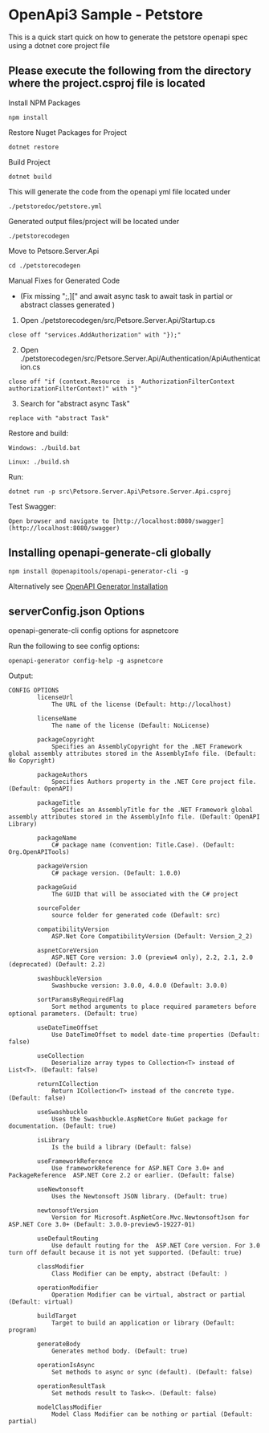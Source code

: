# OpenApi3 Sample - Petstore

This is a quick start quick on how to generate the petstore openapi spec using a dotnet core project file

## Please execute the following from the directory where the project.csproj file is located

Install NPM Packages
```
npm install
```
Restore Nuget Packages for Project

```
dotnet restore
```

Build Project
```
dotnet build
```

This will generate the code from the openapi yml file located under 
```
./petstoredoc/petstore.yml
```

Generated output files/project will be located under

```
./petstorecodegen
```

Move to Petsore.Server.Api

```
cd ./petstorecodegen
```

Manual Fixes for Generated Code
 - (Fix missing ";,]["  and await async task to await task in partial or abstract classes generated )

1. Open ./petstorecodegen/src/Petsore.Server.Api/Startup.cs
```
close off "services.AddAuthorization" with "});"
```
2. Open ./petstorecodegen/src/Petsore.Server.Api/Authentication/ApiAuthentication.cs
```
close off "if (context.Resource  is  AuthorizationFilterContext  authorizationFilterContext)" with "}"
```
3. Search for "abstract async Task"
```
replace with "abstract Task"
```

Restore and build:

```
Windows: ./build.bat

Linux: ./build.sh
```

Run:
```
dotnet run -p src\Petsore.Server.Api\Petsore.Server.Api.csproj
```

Test Swagger:
```
Open browser and navigate to [http://localhost:8080/swagger](http://localhost:8080/swagger)
```

## Installing openapi-generate-cli globally

```
npm install @openapitools/openapi-generator-cli -g
```
Alternatively see [OpenAPI Generator Installation](https://openapi-generator.tech/docs/installation)

## serverConfig.json Options

openapi-generate-cli config options for aspnetcore

Run the following to see config options:
```
openapi-generator config-help -g aspnetcore
```
Output:

```
CONFIG OPTIONS
        licenseUrl
            The URL of the license (Default: http://localhost)

        licenseName
            The name of the license (Default: NoLicense)

        packageCopyright
            Specifies an AssemblyCopyright for the .NET Framework global assembly attributes stored in the AssemblyInfo file. (Default: No Copyright)

        packageAuthors
            Specifies Authors property in the .NET Core project file. (Default: OpenAPI)

        packageTitle
            Specifies an AssemblyTitle for the .NET Framework global assembly attributes stored in the AssemblyInfo file. (Default: OpenAPI Library)

        packageName
            C# package name (convention: Title.Case). (Default: Org.OpenAPITools)

        packageVersion
            C# package version. (Default: 1.0.0)

        packageGuid
            The GUID that will be associated with the C# project

        sourceFolder
            source folder for generated code (Default: src)

        compatibilityVersion
            ASP.Net Core CompatibilityVersion (Default: Version_2_2)

        aspnetCoreVersion
            ASP.NET Core version: 3.0 (preview4 only), 2.2, 2.1, 2.0 (deprecated) (Default: 2.2)

        swashbuckleVersion
            Swashbucke version: 3.0.0, 4.0.0 (Default: 3.0.0)

        sortParamsByRequiredFlag
            Sort method arguments to place required parameters before optional parameters. (Default: true)

        useDateTimeOffset
            Use DateTimeOffset to model date-time properties (Default: false)

        useCollection
            Deserialize array types to Collection<T> instead of List<T>. (Default: false)

        returnICollection
            Return ICollection<T> instead of the concrete type. (Default: false)

        useSwashbuckle
            Uses the Swashbuckle.AspNetCore NuGet package for documentation. (Default: true)

        isLibrary
            Is the build a library (Default: false)

        useFrameworkReference
            Use frameworkReference for ASP.NET Core 3.0+ and  PackageReference  ASP.NET Core 2.2 or earlier. (Default: false)

        useNewtonsoft
            Uses the Newtonsoft JSON library. (Default: true)

        newtonsoftVersion
            Version for Microsoft.AspNetCore.Mvc.NewtonsoftJson for ASP.NET Core 3.0+ (Default: 3.0.0-preview5-19227-01)

        useDefaultRouting
            Use default routing for the  ASP.NET Core version. For 3.0 turn off default because it is not yet supported. (Default: true)

        classModifier
            Class Modifier can be empty, abstract (Default: )

        operationModifier
            Operation Modifier can be virtual, abstract or partial (Default: virtual)

        buildTarget
            Target to build an application or library (Default: program)

        generateBody
            Generates method body. (Default: true)

        operationIsAsync
            Set methods to async or sync (default). (Default: false)

        operationResultTask
            Set methods result to Task<>. (Default: false)

        modelClassModifier
            Model Class Modifier can be nothing or partial (Default: partial)
```